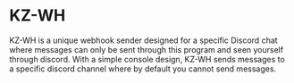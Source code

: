 # KZ-WH
KZ-WH is a unique webhook sender designed for a specific Discord chat where messages can only be sent through this program and seen yourself through discord. With a simple console design, KZ-WH sends messages to a specific discord channel where by default you cannot send messages.
